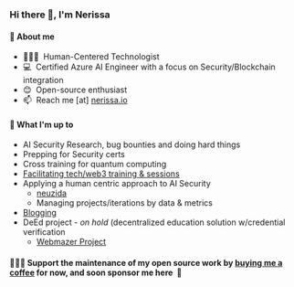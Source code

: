 <h3> Hi there 👋, I'm Nerissa</h3>

#### 📃 About me
- 👩🏽‍💻  &nbsp;Human-Centered Technologist
- 💻  &nbsp;Certified Azure AI Engineer with a focus on Security/Blockchain integration
- 😊  &nbsp;Open-source enthusiast
- 📫  &nbsp;Reach me [at] [nerissa.io](https://www.nerissa.io)

#### 🌱 What I'm up to
- AI Security Research, bug bounties and doing hard things
- Prepping for Security certs
- Cross training for quantum computing 
- [Facilitating tech/web3 training & sessions](https://neuzida.io)
- Applying a human centric approach to AI Security 
  - [neuzida](https://neuzida.io) 
  - Managing projects/iterations by data & metrics
- [Blogging](https://nerissa.io) 
- DeEd project - _on hold_ (decentralized education solution w/credential verification 
    - [Webmazer Project](https://neuzida.io)

#### 👩🏽‍💻&nbsp;Support the maintenance of my open source work by [buying me a coffee](https://www.buymeacoffee.com/Nerissa.io ) for now, and soon sponsor me here &nbsp;🤗
